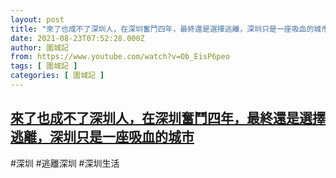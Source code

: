 ```yaml
---
layout: post
title: "來了也成不了深圳人，在深圳奮鬥四年，最終還是選擇逃離，深圳只是一座吸血的城市"
date: 2021-08-23T07:52:28.000Z
author: 圍城記
from: https://www.youtube.com/watch?v=Ob_EisP6peo
tags: [ 圍城記 ]
categories: [ 圍城記 ]
---
```

<!--1629705148000-->
[來了也成不了深圳人，在深圳奮鬥四年，最終還是選擇逃離，深圳只是一座吸血的城市](https://www.youtube.com/watch?v=Ob_EisP6peo)
------

<div>
#深圳 #逃離深圳 #深圳生活
</div>
